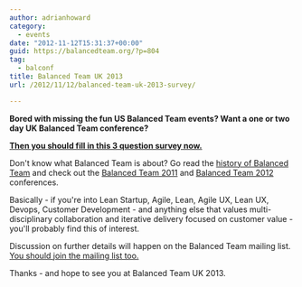 ```yaml
---
author: adrianhoward
category:
  - events
date: "2012-11-12T15:31:37+00:00"
guid: https://balancedteam.org/?p=804
tag:
  - balconf
title: Balanced Team UK 2013
url: /2012/11/12/balanced-team-uk-2013-survey/

---
```

**Bored with missing the fun US Balanced Team events? Want a one or two day UK Balanced Team conference?**

**[Then you should fill in this 3 question survey now.](http://www.surveymonkey.com/s/RQ2MTHR)**

Don't know what Balanced Team is about? Go read the [history of Balanced Team](/balanced-team-history/) and check out the [Balanced Team 2011](/balconf-2011-resources/) and [Balanced Team 2012](/2012/07/17/balanced-team-2012-video/) conferences.

Basically - if you're into Lean Startup, Agile, Lean, Agile UX, Lean UX, Devops, Customer Development - and anything else that values multi-disciplinary collaboration and iterative delivery focused on customer value - you'll probably find this of interest.

Discussion on further details will happen on the Balanced Team mailing list. [You should join the mailing list too.](https://groups.google.com/forum/?fromgroups#!forum/balancedteam)

Thanks - and hope to see you at Balanced Team UK 2013.
